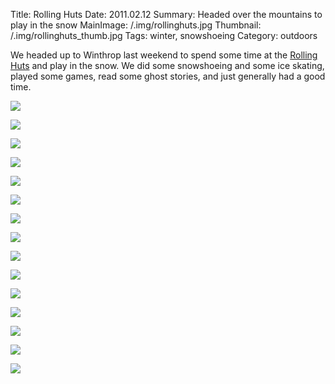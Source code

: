 Title: Rolling Huts
Date: 2011.02.12
Summary: Headed over the mountains to play in the snow
MainImage: /.img/rollinghuts.jpg
Thumbnail: /.img/rollinghuts_thumb.jpg
Tags: winter, snowshoeing
Category: outdoors

We headed up to Winthrop last weekend to spend some time at the [Rolling Huts][RollingHuts] and play in the snow. We did some snowshoeing and some ice skating, played some games, read some ghost stories, and just generally had a good time.

<p><img src="/.img/rollinghuts/P1000247.jpg" class="smallimg" /></p>

<p><img src="/.img/rollinghuts/P1000251.jpg" class="smallimg" /></p>

<p><img src="/.img/rollinghuts/P1000252.jpg" class="smallimg" /></p>

<p><img src="/.img/rollinghuts/P1000254.jpg" class="smallimg" /></p>

<p><img src="/.img/rollinghuts/P1000255.jpg" class="smallimg" /></p>

<p><img src="/.img/rollinghuts/P1000260.jpg" class="smallimg" /></p>

<p><img src="/.img/rollinghuts/P1000261.jpg" class="smallimg" /></p>

<p><img src="/.img/rollinghuts/P1000263.jpg" class="smallimg" /></p>

<p><img src="/.img/rollinghuts/P1000264.jpg" class="smallimg" /></p>

<p><img src="/.img/rollinghuts/P1000266.jpg" class="smallimg" /></p>

<p><img src="/.img/rollinghuts/P1000268.jpg" class="smallimg" /></p>

<p><img src="/.img/rollinghuts/P1000269.jpg" class="smallimg" /></p>

<p><img src="/.img/rollinghuts/P1000271.jpg" class="smallimg" /></p>

<p><img src="/.img/rollinghuts/P1000272.jpg" class="smallimg" /></p>

<p><img src="/.img/rollinghuts/P1000274.jpg" class="smallimg" /></p>


[RollingHuts]: http://www.rollinghuts.com
